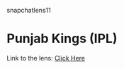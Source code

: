 snapchatlens11

# Punjab Kings (IPL)

Link to the lens: [Click Here](https://www.snapchat.com/unlock/?type=SNAPCODE&uuid=e7382488729a411792ef70420ecadf9b&metadata=01)
